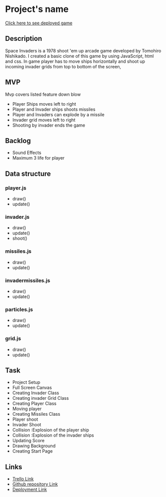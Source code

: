 # Project's name

[Click here to see deployed game](https://cursedxp.github.io/return-of-the-invaders/)

## Description

Space Invaders is a 1978 shoot 'em up arcade game developed by Tomohiro Nishikado. I created a basic clone of this game by using JavaScript, html and css.
In game player has to move ships horizontally and shoot up incoming invader grids from top to bottom of the screen,

## MVP

Mvp covers listed feature down blow

- Player Ships moves left to right
- Player and Invader ships shoots missiles
- Player and Invaders can explode by a missile
- Invader grid moves left to right
- Shooting by invader ends the game

## Backlog

- Sound Effects
- Maximum 3 life for player

## Data structure

### player.js

- draw()
- update()

### invader.js

- draw()
- update()
- shoot()

### missiles.js

- draw()
- update()

### invadermissiles.js

- draw()
- update()

### particles.js

- draw()
- update()

### grid.js

- draw()
- update()

## Task

- Project Setup
- Full Screen Canvas
- Creating Invader Class
- Creating invader Grid Class
- Creating Player Class
- Moving player
- Creating Missiles Class
- Player shoot
- Invader Shoot
- Collision :Explosion of the player ship
- Collision :Explosion of the invader ships
- Updating Score
- Drawing Background
- Creating Start Page

## Links

- [Trello Link](https://trello.com/invite/b/FUfNzDH0/ATTI25039a97f538cd40e8e561f4e4b35f25E8BA0744/invaders-js-game)
- [Github repository Link](https://github.com/cursedxp/return-of-the-invaders)
- [Deployment Link](https://cursedxp.github.io/return-of-the-invaders/)
